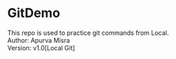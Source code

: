 # GitDemo
This repo is used to practice git commands from Local.
<br>
Author: Apurva Misra
<br>
Version: v1.0[Local Git]